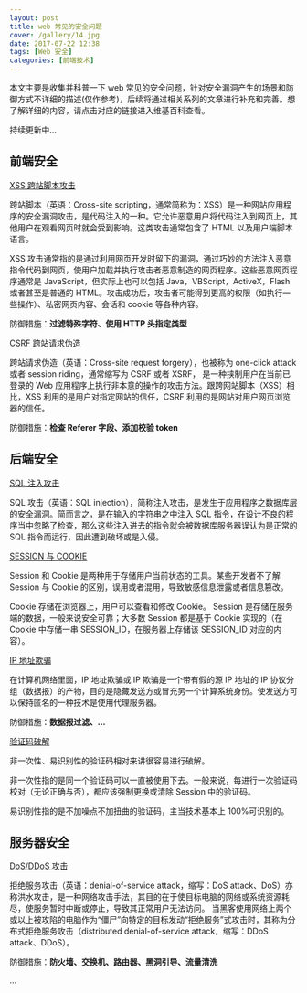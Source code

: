 ```yaml
---
layout: post
title: web 常见的安全问题
cover: /gallery/14.jpg
date: 2017-07-22 12:38
tags: [Web 安全]
categories: [前端技术]
---
```


本文主要是收集并科普一下 web 常见的安全问题，针对安全漏洞产生的场景和防御方式不详细的描述(仅作参考)，后续将通过相关系列的文章进行补充和完善。想了解详细的内容，请点击对应的链接进入维基百科查看。

持续更新中...

## 前端安全

[XSS 跨站脚本攻击](https://zh.wikipedia.org/zh-cn/%E8%B7%A8%E7%B6%B2%E7%AB%99%E6%8C%87%E4%BB%A4%E7%A2%BC)

跨站脚本（英语：Cross-site scripting，通常简称为：XSS）是一种网站应用程序的安全漏洞攻击，是代码注入的一种。它允许恶意用户将代码注入到网页上，其他用户在观看网页时就会受到影响。这类攻击通常包含了 HTML 以及用户端脚本语言。

XSS 攻击通常指的是通过利用网页开发时留下的漏洞，通过巧妙的方法注入恶意指令代码到网页，使用户加载并执行攻击者恶意制造的网页程序。这些恶意网页程序通常是 JavaScript，但实际上也可以包括 Java，VBScript，ActiveX，Flash 或者甚至是普通的 HTML。攻击成功后，攻击者可能得到更高的权限（如执行一些操作）、私密网页内容、会话和 cookie 等各种内容。

防御措施：**过滤特殊字符、使用 HTTP 头指定类型**

<!--more-->

[CSRF 跨站请求伪造](https://zh.wikipedia.org/wiki/%E8%B7%A8%E7%AB%99%E8%AF%B7%E6%B1%82%E4%BC%AA%E9%80%A0)

跨站请求伪造（英语：Cross-site request forgery），也被称为 one-click attack 或者 session riding，通常缩写为 CSRF 或者 XSRF， 是一种挟制用户在当前已登录的 Web 应用程序上执行非本意的操作的攻击方法。跟跨网站脚本（XSS）相比，XSS 利用的是用户对指定网站的信任，CSRF 利用的是网站对用户网页浏览器的信任。

防御措施：**检查 Referer 字段、添加校验 token**

## 后端安全

[SQL 注入攻击](https://zh.wikipedia.org/wiki/SQL%E8%B3%87%E6%96%99%E9%9A%B1%E7%A2%BC%E6%94%BB%E6%93%8A)

SQL 攻击（英语：SQL injection），简称注入攻击，是发生于应用程序之数据库层的安全漏洞。简而言之，是在输入的字符串之中注入 SQL 指令，在设计不良的程序当中忽略了检查，那么这些注入进去的指令就会被数据库服务器误认为是正常的 SQL 指令而运行，因此遭到破坏或是入侵。

[SESSION 与 COOKIE](<https://zh.wikipedia.org/wiki/%E4%BC%9A%E8%AF%9D_(%E8%AE%A1%E7%AE%97%E6%9C%BA%E7%A7%91%E5%AD%A6)>)

Session 和 Cookie 是两种用于存储用户当前状态的工具。某些开发者不了解 Session 与 Cookie 的区别，误用或者混用，导致敏感信息泄露或者信息篡改。

Cookie 存储在浏览器上，用户可以查看和修改 Cookie。
Session 是存储在服务端的数据，一般来说安全可靠；大多数 Session 都是基于 Cookie 实现的（在 Cookie 中存储一串 SESSION_ID，在服务器上存储该 SESSION_ID 对应的内容）。

[IP 地址欺骗](https://zh.wikipedia.org/wiki/IP%E5%9C%B0%E5%9D%80%E6%AC%BA%E9%AA%97)

在计算机网络里面，IP 地址欺骗或 IP 欺骗是一个带有假的源 IP 地址的 IP 协议分组（数据报）的产物，目的是隐藏发送方或冒充另一个计算系统身份。使发送方可以保持匿名的一种技术是使用代理服务器。

防御措施：**数据报过滤、...**

[验证码破解](https://zh.wikipedia.org/wiki/%E9%AA%8C%E8%AF%81%E7%A0%81#.E7.A0.B4.E8.A7.A3)

非一次性、易识别性的验证码相对来讲很容易进行破解。

非一次性指的是同一个验证码可以一直被使用下去。一般来说，每进行一次验证码校对（无论正确与否），都应该强制更换或清除 Session 中的验证码。

易识别性指的是不加噪点不加扭曲的验证码，主当技术基本上 100%可识别的。

## 服务器安全

[DoS/DDoS 攻击](https://zh.wikipedia.org/wiki/%E9%98%BB%E6%96%B7%E6%9C%8D%E5%8B%99%E6%94%BB%E6%93%8A)

拒绝服务攻击（英语：denial-of-service attack，缩写：DoS attack、DoS）亦称洪水攻击，是一种网络攻击手法，其目的在于使目标电脑的网络或系统资源耗尽，使服务暂时中断或停止，导致其正常用户无法访问。
当黑客使用网络上两个或以上被攻陷的电脑作为“僵尸”向特定的目标发动“拒绝服务”式攻击时，其称为分布式拒绝服务攻击（distributed denial-of-service attack，缩写：DDoS attack、DDoS）。

防御措施：**防火墙、交换机、路由器、黑洞引导、流量清洗**

...
